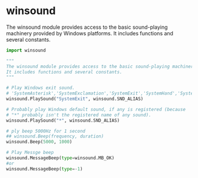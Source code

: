 # winsound
The winsound module provides access to the basic sound-playing machinery provided by Windows platforms. It includes functions and several constants.

```py
import winsound

"""
The winsound module provides access to the basic sound-playing machinery provided by Windows platforms.
It includes functions and several constants.
"""

# Play Windows exit sound.
# 'SystemAsterisk','SystemExclamation','SystemExit','SystemHand','SystemQuestion'
winsound.PlaySound("SystemExit", winsound.SND_ALIAS)

# Probably play Windows default sound, if any is registered (because
# "*" probably isn't the registered name of any sound).
winsound.PlaySound("*", winsound.SND_ALIAS)

# ply beep 5000Hz for 1 second
## winsound.Beep(frequency, duration)
winsound.Beep(5000, 1000)

# Play Messge beep
winsound.MessageBeep(type=winsound.MB_OK)
#or
winsound.MessageBeep(type=-1)

```
